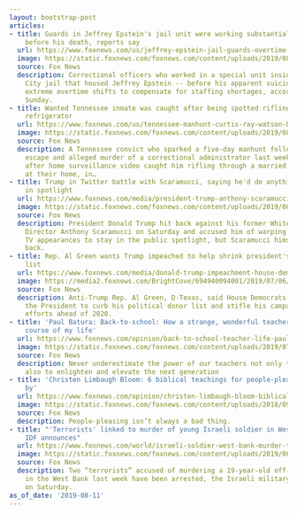 ```yaml
---
layout: bootstrap-post
articles:
- title: Guards in Jeffrey Epstein's jail unit were working substantial overtime shifts
    before his death, reports say
  url: https://www.foxnews.com/us/jeffrey-epstein-jail-guards-overtime-days-reports
  image: https://static.foxnews.com/foxnews.com/content/uploads/2019/08/AP19223094561165.jpg
  source: Fox News
  description: Correctional officers who worked in a special unit inside the New York
    City jail that housed Jeffrey Epstein -- before his apparent suicide -- had worked
    extreme overtime shifts to compensate for staffing shortages, according to reports
    Sunday.
- title: Wanted Tennessee inmate was caught after being spotted rifling through strangers'
    refrigerator
  url: https://www.foxnews.com/us/tennessee-manhunt-curtis-ray-watson-home-surveillance-refrigerator
  image: https://static.foxnews.com/foxnews.com/content/uploads/2019/08/AP19223595078578.jpg
  source: Fox News
  description: A Tennessee convict who sparked a five-day manhunt following his prison
    escape and alleged murder of a correctional administrator last week was captured
    after home surveillance video caught him rifling through a married couple's refrigerator
    at their home, in…
- title: Trump in Twitter battle with Scaramucci, saying he'd do anything to stay
    in spotlight
  url: https://www.foxnews.com/media/president-trump-anthony-scaramucci-twitter
  image: https://static.foxnews.com/foxnews.com/content/uploads/2019/08/Scaramucci-split.jpg
  source: Fox News
  description: President Donald Trump hit back against his former White House Communications
    Director Anthony Scaramucci on Saturday and accused him of warping the facts during
    TV appearances to stay in the public spotlight, but Scaramucci himself later fought
    back.
- title: Rep. Al Green wants Trump impeached to help shrink president's 2020 donor
    list
  url: https://www.foxnews.com/media/donald-trump-impeachment-house-democrats
  image: https://media2.foxnews.com/BrightCove/694940094001/2019/07/06/694940094001_6056127617001_6056134581001-vs.jpg
  source: Fox News
  description: Anti-Trump Rep. Al Green, D-Texas, said House Democrats should impeach
    the President to curb his political donor list and stifle his campaign's fundraising
    efforts ahead of 2020.
- title: 'Paul Batura: Back-to-school: How a strange, wonderful teacher changed the
    course of my life'
  url: https://www.foxnews.com/opinion/back-to-school-teacher-life-paul-batura
  image: https://static.foxnews.com/foxnews.com/content/uploads/2019/07/classroom-iStock.jpg
  source: Fox News
  description: Never underestimate the power of our teachers not only to educate but
    also to enlighten and elevate the next generation
- title: 'Christen Limbaugh Bloom: 6 biblical teachings for people-pleasers to live
    by'
  url: https://www.foxnews.com/opinion/christen-limbaugh-bloom-biblical-teachings-for-people-pleasers-to-live
  image: https://static.foxnews.com/foxnews.com/content/uploads/2018/09/e5e5aca3ed0d5035890f6a706700822a-1.jpg
  source: Fox News
  description: People-pleasing isn’t always a bad thing.
- title: "'Terrorists' linked to murder of young Israeli soldier in West Bank arrested,
    IDF announces"
  url: https://www.foxnews.com/world/israeli-soldier-west-bank-murder-terrorists-arrested-idf
  image: https://static.foxnews.com/foxnews.com/content/uploads/2019/08/IDF-Split.jpg
  source: Fox News
  description: Two “terrorists” accused of murdering a 19-year-old off-duty soldier
    in the West Bank last week have been arrested, the Israeli military announced
    on Saturday.
as_of_date: '2019-08-11'
---
```


